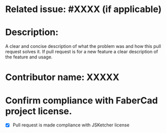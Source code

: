 Related issue: #XXXX  (if applicable)
=========================

Description:
=========================
A clear and concise description of what the problem was and how this pull request solves it.
If pull request is for a new feature a clear description of the feature and usage.


Contributor name: XXXXX
=========================


Confirm compliance with FaberCad project license. 
=========================
- [x] Pull request is made compliance with JSKetcher license  